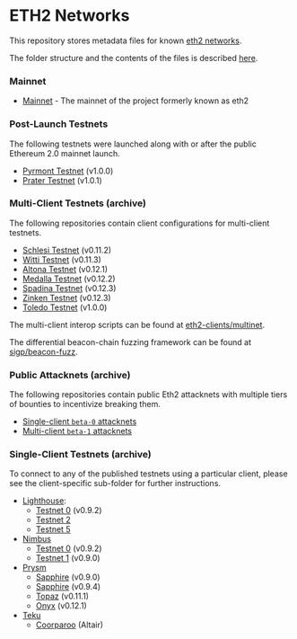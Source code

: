 # ETH2 Networks

This repository stores metadata files for known [eth2 networks](https://github.com/ethereum/eth2.0-specs).

The folder structure and the contents of the files is described [here](https://github.com/ethereum/eth2.0-pm/blob/f1faca34b712b21602437b7627192cb9ba64edff/interop/deposit_contract_testnets/README.md).

### Mainnet

- [Mainnet](shared/mainnet) - The mainnet of the project formerly known as eth2

### Post-Launch Testnets

The following testnets were launched along with or after the public Ethereum 2.0 mainnet launch.

- [Pyrmont Testnet](shared/pyrmont) (v1.0.0)
- [Prater Testnet](shared/prater) (v1.0.1)

### Multi-Client Testnets (archive)

The following repositories contain client configurations for multi-client testnets.

- [Schlesi Testnet](https://github.com/goerli/medalla/tree/master/.trash/schlesi/) (v0.11.2)
- [Witti Testnet](https://github.com/goerli/medalla/tree/master/witti) (v0.11.3)
- [Altona Testnet](https://github.com/goerli/medalla/tree/master/altona) (v0.12.1)
- [Medalla Testnet](https://github.com/goerli/medalla/blob/master/medalla) (v0.12.2)
- [Spadina Testnet](https://github.com/goerli/medalla/blob/master/spadina) (v0.12.3)
- [Zinken Testnet](https://github.com/goerli/medalla/blob/master/zinken) (v0.12.3)
- [Toledo Testnet](shared/toledo/) (v1.0.0)

The multi-client interop scripts can be found at [eth2-clients/multinet](https://github.com/eth2-clients/multinet).

The differential beacon-chain fuzzing framework can be found at [sigp/beacon-fuzz](https://github.com/sigp/beacon-fuzz).

### Public Attacknets (archive)

The following repositories contain public Eth2 attacknets with multiple tiers of bounties to incentivize breaking them.

- [Single-client `beta-0` attacknets](https://github.com/ethereum/public-attacknets/tree/master/attacknets/beta-0)
- [Multi-client `beta-1` attacknets](https://github.com/ethereum/public-attacknets/tree/master/attacknets/beta-1)

### Single-Client Testnets (archive)

To connect to any of the published testnets using a particular client, please see the client-specific sub-folder for further instructions.

- [Lighthouse](lighthouse/):
    - [Testnet 0](lighthouse/testnet0/) (v0.9.2)
    - [Testnet 2](lighthouse/testnet2/)
    - [Testnet 5](lighthouse/testnet5/)
- [Nimbus](nimbus/)
    - [Testnet 0](nimbus/testnet0/) (v0.9.2)
    - [Testnet 1](nimbus/testnet1/) (v0.9.0)
- [Prysm](prysm/)
    - [Sapphire](prysm/Sapphire(v0.9.0)/) (v0.9.0)
    - [Sapphire](prysm/Sapphire(v0.9.4)/) (v0.9.4)
    - [Topaz](prysm/Topaz(v0.11.1)/) (v0.11.1)
    - [Onyx](prysm/Onyx(v0.12.1)/) (v0.12.1)
- [Teku](teku/)
    - [Coorparoo](teku/coorparoo/) (Altair)

